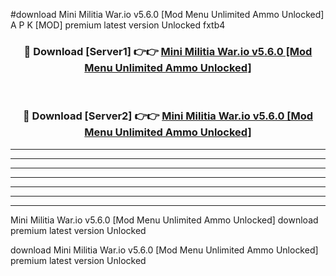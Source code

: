 #download Mini Militia War.io v5.6.0 [Mod Menu Unlimited Ammo Unlocked]  A P K [MOD] premium latest version Unlocked fxtb4 



<div align="center">
<h3>🔴 Download [Server1] 👉👉 <a href="https://apkdownload2.web.app/">Mini Militia War.io v5.6.0 [Mod Menu Unlimited Ammo Unlocked] </a></h3><br>

<h3>🔴 Download [Server2] 👉👉 <a href="https://apkdownload2.web.app/">Mini Militia War.io v5.6.0 [Mod Menu Unlimited Ammo Unlocked] </a></h3>
</div>





----------------------------------------------------------

----------------------------------------------------------

----------------------------------------------------------

----------------------------------------------------------

----------------------------------------------------------

----------------------------------------------------------

----------------------------------------------------------

Mini Militia War.io v5.6.0 [Mod Menu Unlimited Ammo Unlocked]  download premium latest version Unlocked

download Mini Militia War.io v5.6.0 [Mod Menu Unlimited Ammo Unlocked]  premium latest version Unlocked
